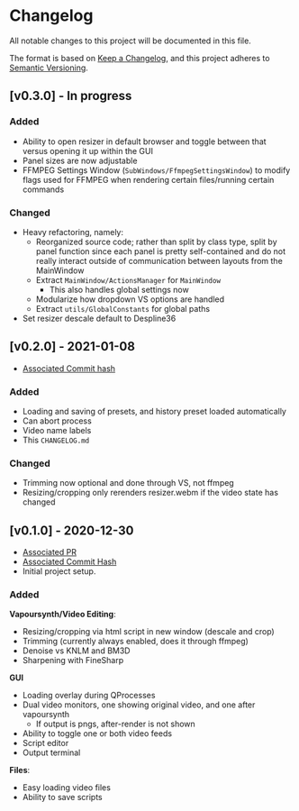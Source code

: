 # Changelog
All notable changes to this project will be documented in this file.

The format is based on [Keep a Changelog](https://keepachangelog.com/en/1.0.0/),
and this project adheres to [Semantic Versioning](https://semver.org/spec/v2.0.0.html).

## [v0.3.0] - In progress

### Added

* Ability to open resizer in default browser and toggle between that versus opening it up within the GUI
* Panel sizes are now adjustable
* FFMPEG Settings Window (`SubWindows/FfmpegSettingsWindow`) to modify flags used for FFMPEG when rendering certain files/running certain commands

### Changed

* Heavy refactoring, namely:
    * Reorganized source code; rather than split by class type, split by panel function since each panel is pretty self-contained and do not really interact outside of communication between layouts from the MainWindow
    * Extract `MainWindow/ActionsManager` for `MainWindow`
        * This also handles global settings now
    * Modularize how dropdown VS options are handled
    * Extract `utils/GlobalConstants` for global paths
* Set resizer descale default to Despline36

## [v0.2.0] - 2021-01-08
* [Associated Commit hash](https://github.com/000png/vapoursynth-gui-for-gifs/commit/5accb191115d834bbfd88189da72e56ab37120fd)

### Added

* Loading and saving of presets, and history preset loaded automatically
* Can abort process
* Video name labels
* This `CHANGELOG.md`

### Changed

* Trimming now optional and done through VS, not ffmpeg
* Resizing/cropping only rerenders resizer.webm if the video state has changed

## [v0.1.0] - 2020-12-30
* [Associated PR](https://github.com/000png/vapoursynth-gui-for-gifs/pull/1)
* [Associated Commit Hash](https://github.com/000png/vapoursynth-gui-for-gifs/commit/f74cc8dffebfafd3bc6a95b77101806aa9c6dc4c)
* Initial project setup.

### Added
**Vapoursynth/Video Editing**:

* Resizing/cropping via html script in new window (descale and crop)
* Trimming (currently always enabled, does it through ffmpeg)
* Denoise vs KNLM and BM3D
* Sharpening with FineSharp

**GUI**

* Loading overlay during QProcesses
* Dual video monitors, one showing original video, and one after vapoursynth
    * If output is pngs, after-render is not shown
* Ability to toggle one or both video feeds
* Script editor
* Output terminal

**Files**:

* Easy loading video files
* Ability to save scripts
